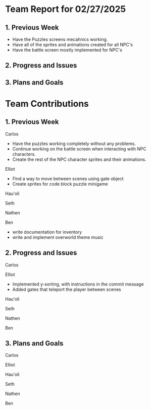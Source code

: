 # Team Report for 02/27/2025


## 1. Previous Week
* Have the Puzzles screens mecahnics working.
* Have all of the sprites and animations created for all NPC's
* Have the battle screen mostly implemented for NPC's

## 2. Progress and Issues


## 3. Plans and Goals


# Team Contributions

## 1. Previous Week

Carlos
* Have the puzzles working completely without any problems.
* Continue working on the battle screen when interacting with NPC characters.
* Create the rest of the NPC character sprites and their animations. 

Elliot
* Find a way to move between scenes using gate object
* Create sprites for code block puzzle minigame
  
Hau'oli

Seth

Nathen

Ben
* write documentation for inventory
* write and implement overworld theme music

## 2. Progress and Issues

Carlos

Elliot
* Implemented y-sorting, with instructions in the commit message
* Added gates that teleport the player between scenes

Hau'oli

Seth

Nathen

Ben



## 3. Plans and Goals

Carlos

Elliot

Hau'oli

Seth

Nathen

Ben


